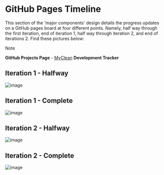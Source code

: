 # GitHub Pages Timeline
This section of the 'major components' design details the progress updates on a GitHub pages board at four different points. Namely, half way through the first iteration, end of iteration 1, half way through iteration 2, and end of iterations 2. Find these pictures below:

> [!Note]
> **GitHub Projects Page** - [MyClean](https://github.com/users/Casey-Summers/projects/1) **Development Tracker**

## Iteration 1 - Halfway
![image](https://github.com/user-attachments/assets/bcbb53f1-964f-4b13-902d-8c1357ffdc13)


## Iteration 1 - Complete
![image](https://github.com/user-attachments/assets/8b0d5cb9-2221-4751-878a-3f88dcf7f2f2)


## Iteration 2 - Halfway
![image](https://github.com/user-attachments/assets/0468be98-e7a8-40ec-a2d8-3b20941533f9)


## Iteration 2 - Complete
![image](https://github.com/user-attachments/assets/aeec38af-92b6-403d-a785-436f95fd1bb2)

